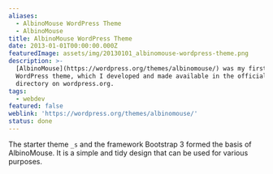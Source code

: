 ```yaml
---
aliases:
  - AlbinoMouse WordPress Theme
  - AlbinoMouse
title: AlbinoMouse WordPress Theme
date: 2013-01-01T00:00:00.000Z
featuredImage: assets/img/20130101_albinomouse-wordpress-theme.png
description: >-
  [AlbinoMouse](https://wordpress.org/themes/albinomouse/) was my first
  WordPress theme, which I developed and made available in the official
  directory on wordpress.org.
tags:
  - webdev
featured: false
weblink: 'https://wordpress.org/themes/albinomouse/'
status: done
---
```

The starter theme `_s` and the framework Bootstrap 3 formed the basis of AlbinoMouse. It is a simple and tidy design that can be used for various purposes.
